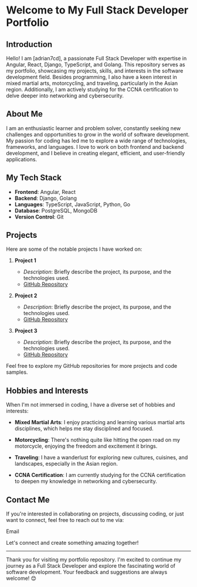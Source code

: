 # Welcome to My Full Stack Developer Portfolio

## Introduction

Hello! I am [adrian7cd], a passionate Full Stack Developer with expertise in Angular, React, Django, TypeScript, and Golang. This repository serves as my portfolio, showcasing my projects, skills, and interests in the software development field. Besides programming, I also have a keen interest in mixed martial arts, motorcycling, and traveling, particularly in the Asian region. Additionally, I am actively studying for the CCNA certification to delve deeper into networking and cybersecurity.

## About Me

I am an enthusiastic learner and problem solver, constantly seeking new challenges and opportunities to grow in the world of software development. My passion for coding has led me to explore a wide range of technologies, frameworks, and languages. I love to work on both frontend and backend development, and I believe in creating elegant, efficient, and user-friendly applications.

## My Tech Stack

- **Frontend**: Angular, React
- **Backend**: Django, Golang
- **Languages**: TypeScript, JavaScript, Python, Go
- **Database**: PostgreSQL, MongoDB
- **Version Control**: Git

## Projects

Here are some of the notable projects I have worked on:

1. **Project 1**
   - *Description*: Briefly describe the project, its purpose, and the technologies used.
   - [GitHub Repository](https://github.com/your_username/project1)

2. **Project 2**
   - *Description*: Briefly describe the project, its purpose, and the technologies used.
   - [GitHub Repository](https://github.com/your_username/project2)

3. **Project 3**
   - *Description*: Briefly describe the project, its purpose, and the technologies used.
   - [GitHub Repository](https://github.com/your_username/project3)

Feel free to explore my GitHub repositories for more projects and code samples.

## Hobbies and Interests

When I'm not immersed in coding, I have a diverse set of hobbies and interests:

- **Mixed Martial Arts**: I enjoy practicing and learning various martial arts disciplines, which helps me stay disciplined and focused.

- **Motorcycling**: There's nothing quite like hitting the open road on my motorcycle, enjoying the freedom and excitement it brings.

- **Traveling**: I have a wanderlust for exploring new cultures, cuisines, and landscapes, especially in the Asian region.

- **CCNA Certification**: I am currently studying for the CCNA certification to deepen my knowledge in networking and cybersecurity.

## Contact Me

If you're interested in collaborating on projects, discussing coding, or just want to connect, feel free to reach out to me via:

Email

Let's connect and create something amazing together!

---

Thank you for visiting my portfolio repository. I'm excited to continue my journey as a Full Stack Developer and explore the fascinating world of software development. Your feedback and suggestions are always welcome! 😊
